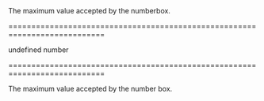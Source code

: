 <!--**
/*-------------------------------------------
    Auto-generated file. Do not modify.
-------------------------------------------

**-->
<!--d-->The maximum value accepted by the numberbox.<!--/d-->
===========================================================================
<!--default-->undefined<!--/default-->
<!--type-->number<!--/type-->
===========================================================================

<!--shortDescription-->
The maximum value accepted by the number box.
<!--/shortDescription-->

<!--fullDescription-->

<!--/fullDescription-->